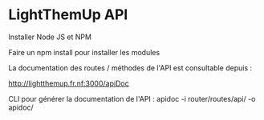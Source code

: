 # LightThemUp API

Installer Node JS et NPM

Faire un npm install pour installer les modules

La documentation des routes / méthodes de l'API est consultable depuis :

http://lightthemup.fr.nf:3000/apiDoc

CLI pour générer la documentation de l'API :
apidoc -i router/routes/api/ -o apidoc/
